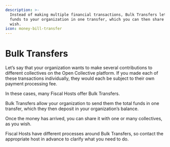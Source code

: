 ```yaml
---
description: >-
  Instead of making multiple financial transactions, Bulk Transfers let you send
  funds to your organization in one transfer, which you can then share as you
  wish.
icon: money-bill-transfer
---
```


# Bulk Transfers

Let’s say that your organization wants to make several contributions to different collectives on the Open Collective platform. If you made each of these transactions individually, they would each be subject to their own payment processing fee.

In these cases, many Fiscal Hosts offer Bulk Transfers.

Bulk Transfers allow your organization to send them the total funds in one transfer, which they then deposit in your organization’s balance.

Once the money has arrived, you can share it with one or many collectives, as you wish.

Fiscal Hosts have different processes around Bulk Transfers, so contact the appropriate host in advance to clarify what you need to do.
